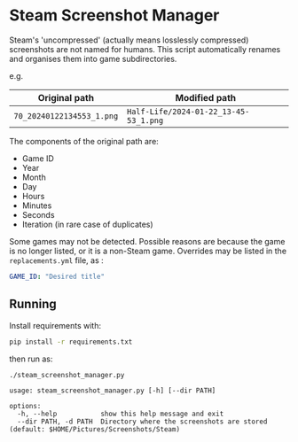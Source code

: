 # Steam Screenshot Manager

Steam's 'uncompressed' (actually means losslessly compressed) screenshots are not named for humans.
This script automatically renames and organises them into game subdirectories.

e.g.

| Original path             | Modified path                         |
| ------------------------- | ------------------------------------- |
| `70_20240122134553_1.png` | `Half-Life/2024-01-22_13-45-53_1.png` |

The components of the original path are:

- Game ID
- Year
- Month
- Day
- Hours
- Minutes
- Seconds
- Iteration (in rare case of duplicates)

Some games may not be detected.
Possible reasons are because the game is no longer listed, or it is a non-Steam game.
Overrides may be listed in the `replacements.yml` file, as :

```yml
GAME_ID: "Desired title"
```

## Running

Install requirements with:

```bash
pip install -r requirements.txt
```

then run as:

```none
./steam_screenshot_manager.py

usage: steam_screenshot_manager.py [-h] [--dir PATH]

options:
  -h, --help           show this help message and exit
  --dir PATH, -d PATH  Directory where the screenshots are stored (default: $HOME/Pictures/Screenshots/Steam)
```
